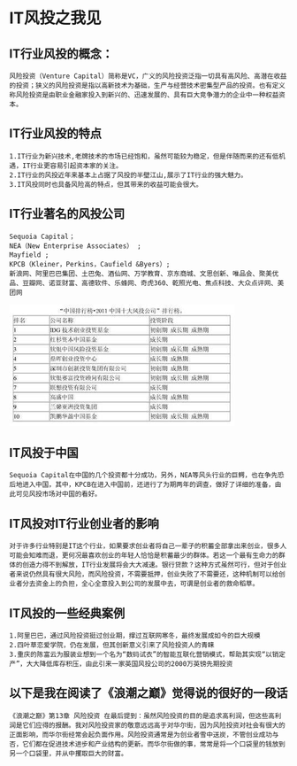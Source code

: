 # IT风投之我见


## IT行业风投的概念：
~~~
风险投资（Venture Capital）简称是VC，广义的风险投资泛指一切具有高风险、高潜在收益的投资；狭义的风险投资是指以高新技术为基础，生产与经营技术密集型产品的投资。也有定义称风险投资是由职业金融家投入到新兴的、迅速发展的、具有巨大竞争潜力的企业中一种权益资本。
~~~

## IT行业风投的特点

~~~
1.IT行业为新兴技术,老牌技术的市场已经饱和，虽然可能较为稳定，但是伴随而来的还有低机遇，IT行业更容易引起资本家的关注。
2.IT行业的风投近年来基本上占据了风投的半壁江山,展示了IT行业的强大魅力。
3.IT风投同时也具备风险高的特点，但其带来的收益可能会很大。
~~~
## IT行业著名的风投公司

~~~
Sequoia Capital；
NEA（New Enterprise Associates） ;
Mayfield ;
KPCB（Kleiner，Perkins，Caufield &Byers）;
新浪网、阿里巴巴集团、土巴兔、酒仙网、万学教育、京东商城、文思创新、唯品会、聚美优品、豆瓣网、诺亚财富、高德软件、乐蜂网、奇虎360、乾照光电、焦点科技、大众点评网、美团网 
~~~
![](images//fengtou.jpg)
## IT风投于中国
~~~
Sequoia Capital在中国的几个投资都十分成功，另外，NEA等风头行业的巨鳄，也在争先恐后地进入中国，其中，KPCB在进入中国前，还进行了为期两年的调查，做好了详细的准备，由此可见风投市场对中国的看好。
~~~


## IT风投对IT行业创业者的影响
~~~
对于许多行业特别是IT这个行业，如果要求创业者将自己一辈子的积蓄全部拿出来创业，很多人可能会知难而退，更何况最喜欢创业的年轻人恰恰是积蓄最少的群体。若这一个最有生命力的群体的创造力得不到解放，IT行业发展将会大大减速。银行贷款？这种方式虽然可行，但对于创业者来说仍然具有很大风险，而风险投资，不需要抵押，创业失败了不需要还，这种机制可以给创业者分去资金上的负担，全心全意投入到公司的发展中去，可谓是创业者的救命稻草。
~~~

## IT风投的一些经典案例

~~~
1.阿里巴巴，通过风险投资挺过创业期，撑过互联网寒冬，最终发展成如今的巨大规模
2.四叶草恋爱学院，仍在发展，但其创新意义引来了风险投资人的青睐
3.重庆的陈富云为服装业想到一个名为“数码试衣”的智能互联化营销模式，帮助其实现“以销定产”，大大降低库存积压，由此引来一家英国风投公司的2000万英镑先期投资
~~~
## 以下是我在阅读了《浪潮之巅》觉得说的很好的一段话
~~~
《浪潮之巅》第13章 风险投资 在最后提到：虽然风险投资的目的是追求高利润，但这些高利润是它们应得的报酬。我对风险投资家的敬意远远高于对华尔街，因为风险投资对社会有很大的正面影响，而华尔街经常会起负面作用。风险投资通常是为创业者雪中送炭，不管创业成功与否，它们都在促进技术进步和产业结构的更新。而华尔街做的事，常常是将一个口袋里的钱放到另一个口袋里，并从中攫取巨大的财富。
~~~
